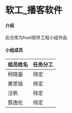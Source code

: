# 软工_播客软件

#### 介绍
此仓库为hust软件工程小组作品

#### 小组成员
| 组员姓名      | 任务分工 |
| ----------- | ----------- |
| 柯晓豪      | 待定       |
| 黄思铭      | 待定       |
| 汪帆        | 待定       |
| 蔡逸伦      | 待定       |
